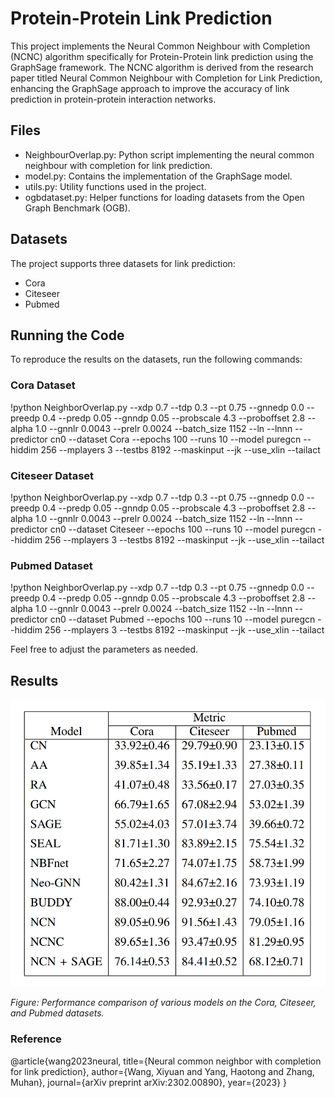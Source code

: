 # Protein-Protein Link Prediction

This project implements the Neural Common Neighbour with Completion (NCNC) algorithm specifically for Protein-Protein link prediction using the GraphSage framework. The NCNC algorithm is derived from the research paper titled Neural Common Neighbour with Completion for Link Prediction, enhancing the GraphSage approach to improve the accuracy of link prediction in protein-protein interaction networks.

## Files

- NeighbourOverlap.py: Python script implementing the neural common neighbour with completion for link prediction.
- model.py:  Contains the implementation of the GraphSage model.
- utils.py: Utility functions used in the project.
- ogbdataset.py: Helper functions for loading datasets from the Open Graph Benchmark (OGB).

## Datasets

The project supports three datasets for link prediction:

- Cora
- Citeseer
- Pubmed

## Running the Code

To reproduce the results on the datasets, run the following commands:


### Cora Dataset

!python NeighborOverlap.py --xdp 0.7 --tdp 0.3 --pt 0.75 --gnnedp 0.0 --preedp 0.4 --predp 0.05 --gnndp 0.05 --probscale 4.3 --proboffset 2.8 --alpha 1.0 --gnnlr 0.0043 --prelr 0.0024 --batch_size 1152 --ln --lnnn --predictor cn0 --dataset Cora --epochs 100 --runs 10 --model puregcn --hiddim 256 --mplayers 3 --testbs 8192 --maskinput --jk --use_xlin --tailact

### Citeseer Dataset

!python NeighborOverlap.py --xdp 0.7 --tdp 0.3 --pt 0.75 --gnnedp 0.0 --preedp 0.4 --predp 0.05 --gnndp 0.05 --probscale 4.3 --proboffset 2.8 --alpha 1.0 --gnnlr 0.0043 --prelr 0.0024 --batch_size 1152 --ln --lnnn --predictor cn0 --dataset Citeseer --epochs 100 --runs 10 --model puregcn --hiddim 256 --mplayers 3 --testbs 8192 --maskinput --jk --use_xlin --tailact


### Pubmed Dataset

!python NeighborOverlap.py --xdp 0.7 --tdp 0.3 --pt 0.75 --gnnedp 0.0 --preedp 0.4 --predp 0.05 --gnndp 0.05 --probscale 4.3 --proboffset 2.8 --alpha 1.0 --gnnlr 0.0043 --prelr 0.0024 --batch_size 1152 --ln --lnnn --predictor cn0 --dataset Pubmed --epochs 100 --runs 10 --model puregcn --hiddim 256 --mplayers 3 --testbs 8192 --maskinput --jk --use_xlin --tailact


Feel free to adjust the parameters as needed.

## Results

![Link Prediction Performance](https://github.com/akshar2223/Protein-Protein-Link-Predicition/blob/main/Result%20Image.png)

*Figure: Performance comparison of various models on the Cora, Citeseer, and Pubmed datasets.*

### Reference

@article{wang2023neural,
  title={Neural common neighbor with completion for link prediction},
  author={Wang, Xiyuan and Yang, Haotong and Zhang, Muhan},
  journal={arXiv preprint arXiv:2302.00890},
  year={2023}
}
